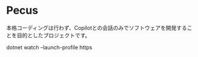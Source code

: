 # Pecus

本格コーディングは行わず、Copilotとの会話のみでソフトウェアを開発することを目的としたプロジェクトです。


dotnet watch –launch-profile https

